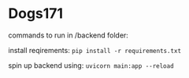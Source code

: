 # Dogs171

commands to run in /backend folder:

install reqirements:
`pip install -r requirements.txt`

spin up backend using:
`uvicorn main:app --reload`
